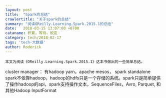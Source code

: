 ```yaml
---
layout: post
title:  "Spark的总结"
crawlertitle: "关于spark的总结"
summary: "阅读OReilly.Learning.Spark.2015.1的总结"
date:   2018-03-15 13:07:00 +0700
cataname: 积累，等待，蜕变
category: tech/2018-02-17
tags: 'tech-大数据'
author: Roderick
---
```

`本文为阅读《OReilly.Learning.Spark.2015.1》这本书做出的一些简单总结。`


cluster manager：
有hadoop yarn，apache mesos， spark standalone
spark不依靠hadoop，hadoop的hdfs只是一个存储的系统。spark只是简单提供了操作hadoop的api，spark支持操作文本，SequenceFiles，Avro, Parquet, 和其他Hadoop InputFormat
